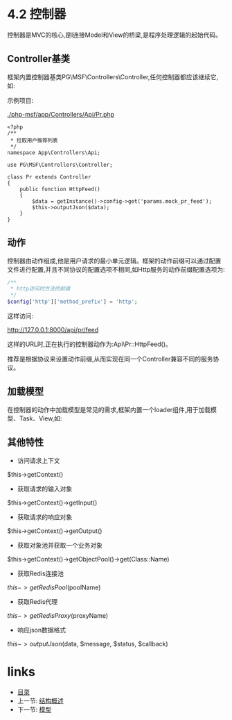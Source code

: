 # 4.2 控制器

控制器是MVC的核心,是l连接Model和View的桥梁,是程序处理逻辑的起始代码。

## Controller基类

框架内置控制器基类PG\MSF\Controllers\Controller,任何控制器都应该继续它,如:

示例项目:

[./php-msf/app/Controllers/Api/Pr.php](https://github.com/PGWireless/php-msf/blob/app/app/Controllers/Api/Pr.php)

```
<?php
/**
 * 拉取用户推荐列表
 */
namespace App\Controllers\Api;

use PG\MSF\Controllers\Controller;

class Pr extends Controller
{
    public function HttpFeed()
    {
        $data = getInstance()->config->get('params.mock_pr_feed');
        $this->outputJson($data);
    }
}

```

## 动作

控制器由动作组成,他是用户请求的最小单元逻辑。框架的动作前缀可以通过配置文件进行配置,并且不同协议的配置选项不相同,如Http服务的动作前缀配置选项为:

```php
/**
 * http访问时方法的前缀
 */
$config['http']['method_prefix'] = 'http';
```

这样访问:

http://127.0.0.1:8000/api/pr/feed

这样的URL时,正在执行的控制器动作为:Api\Pr::HttpFeed()。

推荐是根据协议来设置动作前缀,从而实现在同一个Controller兼容不同的服务协议。

## 加载模型

在控制器的动作中加载模型是常见的需求,框架内置一个loader组件,用于加载模型、Task、View,如:



## 其他特性

- 访问请求上下文

$this->getContext()

- 获取请求的输入对象

$this->getContext()->getInput()

- 获取请求的响应对象

$this->getContext()->getOutput()

- 获取对象池并获取一个业务对象

$this->getContext()->getObjectPool()->get(Class::Name)

- 获取Redis连接池

$this->getRedisPool($poolName)

- 获取Redis代理

$this->getRedisProxy($proxyName)

- 响应json数据格式

$this->outputJson($data, $message, $status, $callback)

# links
  * [目录](<preface.md>)
  * 上一节: [结构概述](<04.1.md>)
  * 下一节: [模型](<04.3.md>)